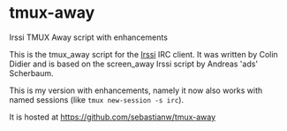 # tmux-away
Irssi TMUX Away script with enhancements

This is the tmux_away script for the [Irssi](http://www.irssi.org/) IRC client. 
It was written by Colin Didier and is based on the screen_away
Irssi script by Andreas 'ads' Scherbaum.

This is my version with enhancements, namely it now also works with named sessions (like `tmux new-session -s irc`).

It is hosted at https://github.com/sebastianw/tmux-away
